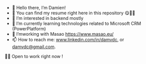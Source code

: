 
- 👋 Hello there, I’m Damien!
- 🧻 You can find my resume right here in this repository 😋☝🏻
- 👀 I’m interested in backend mostly
- 🌱 I’m currently learning technologies related to Microsoft CRM (PowerPlatform)
- 💞️ I’mworking with Masao https://www.masao.eu/
- 📫 How to reach me: www.linkedin.com/in/damvdc, or damvdc@gmail.com.


👨‍💻 Open to work right now !


<!---
Dami1VDC/Dami1VDC is a ✨ special ✨ repository because its `README.md` (this file) appears on your GitHub profile.
You can click the Preview link to take a look at your changes.
![Cover](https://github.com/Dami1VDC/Dami1VDC/blob/main/Saved%20Pictures/pexels-saya-kimura-401107.jpg)
<img src="https://gfycat.com/cheeryseparategoldeneye" frameborder="0" scrolling="no" width="100%" height="100%" style="position:absolute;top:0;left:0;" allowfullscreen></img>
--->

